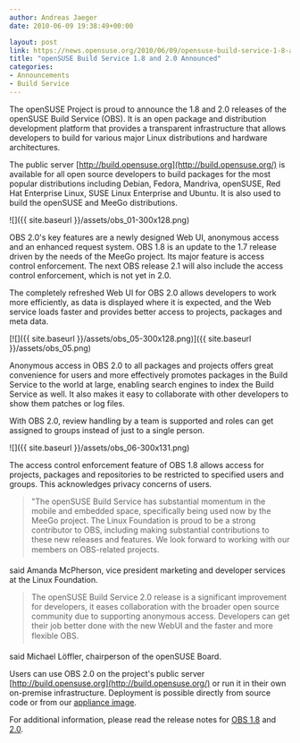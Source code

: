 ```yaml
---
author: Andreas Jaeger
date: 2010-06-09 19:38:49+00:00

layout: post
link: https://news.opensuse.org/2010/06/09/opensuse-build-service-1-8-and-2-0-announced/
title: "openSUSE Build Service 1.8 and 2.0 Announced"
categories:
- Announcements
- Build Service
---
```

The openSUSE Project is proud to announce the 1.8 and 2.0 releases of the openSUSE Build Service (OBS). It is an open package and distribution development platform that provides a transparent infrastructure that allows developers to build for various major Linux distributions and hardware architectures.

The public server [http://build.opensuse.org](http://build.opensuse.org/) is available for all open source developers to build packages for the most popular distributions including Debian, Fedora, Mandriva, openSUSE, Red Hat Enterprise Linux, SUSE Linux Enterprise and Ubuntu.  It is also used to build the openSUSE and MeeGo distributions.

![]({{ site.baseurl }}/assets/obs_01-300x128.png)

OBS 2.0's key features are a newly designed Web UI, anonymous access and an enhanced request system. OBS 1.8 is an update to the 1.7 release driven by the needs of the MeeGo project.  Its major feature is access control enforcement. The next OBS release 2.1 will also include the access control enforcement, which is not yet in 2.0.








The completely refreshed Web UI for OBS 2.0 allows developers to work more efficiently, as data is displayed where it is expected, and the Web service loads faster and provides better access to projects, packages and meta data.

[![]({{ site.baseurl }}/assets/obs_05-300x128.png)]({{ site.baseurl }}/assets/obs_05.png)

Anonymous access in OBS 2.0 to all packages and projects offers great convenience for users and more effectively promotes packages in the Build Service to the world at large, enabling search engines to index the Build Service as well. It also makes it easy to collaborate with other developers to show them patches or log files.



With OBS 2.0, review handling by a team is supported and roles can get assigned to groups instead of just to a single person.


![]({{ site.baseurl }}/assets/obs_06-300x131.png)


The access control enforcement feature of OBS 1.8 allows access for projects, packages and repositories to be restricted to specified users and groups. This acknowledges privacy concerns of users.


<blockquote>"The openSUSE Build Service has substantial momentum in the mobile and embedded space, specifically being used now by the MeeGo project. The Linux Foundation is proud to be a strong contributor to OBS, including making substantial contributions to these new releases and features. We look forward to working with our members on OBS-related projects. </blockquote>


said Amanda McPherson, vice president marketing and developer services at the Linux Foundation.


<blockquote>The openSUSE Build Service 2.0 release is a significant improvement for developers, it eases collaboration with the broader open source community due to supporting anonymous access. Developers can get their job better done with the new WebUI and the faster and more flexible OBS. </blockquote>


said Michael Löffler, chairperson of the openSUSE Board.



Users can use OBS 2.0  on the project's public server [http://build.opensuse.org](http://build.opensuse.org/) or run it in their own on-premise infrastructure.  Deployment is possible directly from source code or from our [appliance image](http://en.opensuse.org/Build_Service/OBS-Appliance).

For additional information, please read the release notes for [OBS 1.8](http://www.gitorious.org/opensuse/build-service/blobs/1.8/ReleaseNotes-1.8) and [2.0](http://www.gitorious.org/opensuse/build-service/blobs/2.0/ReleaseNotes-2.0).		
